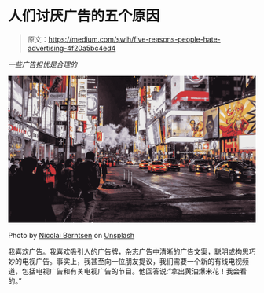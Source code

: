 # 人们讨厌广告的五个原因

> 原文：<https://medium.com/swlh/five-reasons-people-hate-advertising-4f20a5bc4ed4>

*一些广告担忧是合理的*

![](img/79cde93fea696e5e497349b09a536c48.png)

Photo by [Nicolai Berntsen](https://unsplash.com/photos/F3uyey6ours?utm_source=unsplash&utm_medium=referral&utm_content=creditCopyText) on [Unsplash](https://unsplash.com/search/photos/advertising?utm_source=unsplash&utm_medium=referral&utm_content=creditCopyText)

我喜欢广告。我喜欢吸引人的广告牌，杂志广告中清晰的广告文案，聪明或构思巧妙的电视广告。事实上，我甚至向一位朋友提议，我们需要一个新的有线电视频道，包括电视广告和有关电视广告的节目。他回答说:“拿出黄油爆米花！我会看的。”